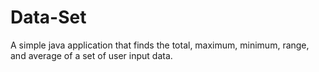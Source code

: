 # Data-Set
A simple java application that finds the total, maximum, minimum, range, and average of a set of user input data.
